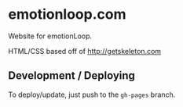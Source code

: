 # emotionloop.com

Website for emotionLoop.

HTML/CSS based off of http://getskeleton.com

## Development / Deploying

To deploy/update, just push to the `gh-pages` branch.
